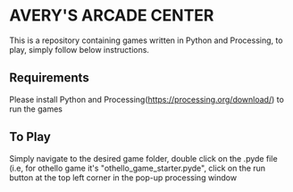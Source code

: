 # AVERY'S ARCADE CENTER

This is a repository containing games written in Python and Processing, to play, simply follow below instructions.

## Requirements 
Please install Python and Processing(https://processing.org/download/) to run the games

## To Play
Simply navigate to the desired game folder, double click on the .pyde file (i.e, for othello game it's "othello_game_starter.pyde", click on the run button at the top left corner in the pop-up processing window
